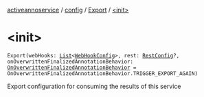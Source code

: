 [activeannoservice](../../index.md) / [config](../index.md) / [Export](index.md) / [&lt;init&gt;](./-init-.md)

# &lt;init&gt;

`Export(webHooks: `[`List`](https://kotlinlang.org/api/latest/jvm/stdlib/kotlin.collections/-list/index.html)`<`[`WebHookConfig`](../-web-hook-config/index.md)`>, rest: `[`RestConfig`](../-rest-config/index.md)`?, onOverwrittenFinalizedAnnotationBehavior: `[`OnOverwrittenFinalizedAnnotationBehavior`](../-on-overwritten-finalized-annotation-behavior/index.md)` = OnOverwrittenFinalizedAnnotationBehavior.TRIGGER_EXPORT_AGAIN)`

Export configuration for consuming the results of this service

